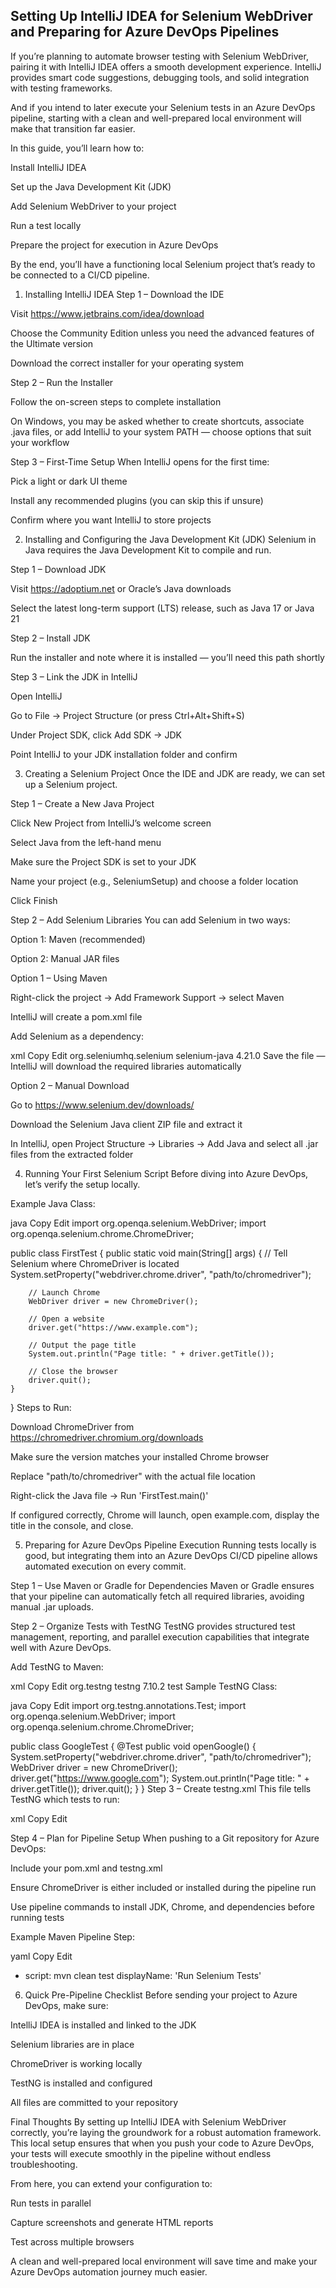 ## Setting Up IntelliJ IDEA for Selenium WebDriver and Preparing for Azure DevOps Pipelines

If you’re planning to automate browser testing with Selenium WebDriver, pairing it with IntelliJ IDEA offers a smooth development experience. IntelliJ provides smart code suggestions, debugging tools, and solid integration with testing frameworks.

And if you intend to later execute your Selenium tests in an Azure DevOps pipeline, starting with a clean and well-prepared local environment will make that transition far easier.

In this guide, you’ll learn how to:

Install IntelliJ IDEA

Set up the Java Development Kit (JDK)

Add Selenium WebDriver to your project

Run a test locally

Prepare the project for execution in Azure DevOps

By the end, you’ll have a functioning local Selenium project that’s ready to be connected to a CI/CD pipeline.

1. Installing IntelliJ IDEA
Step 1 – Download the IDE

Visit https://www.jetbrains.com/idea/download

Choose the Community Edition unless you need the advanced features of the Ultimate version

Download the correct installer for your operating system

Step 2 – Run the Installer

Follow the on-screen steps to complete installation

On Windows, you may be asked whether to create shortcuts, associate .java files, or add IntelliJ to your system PATH — choose options that suit your workflow

Step 3 – First-Time Setup
When IntelliJ opens for the first time:

Pick a light or dark UI theme

Install any recommended plugins (you can skip this if unsure)

Confirm where you want IntelliJ to store projects

2. Installing and Configuring the Java Development Kit (JDK)
Selenium in Java requires the Java Development Kit to compile and run.

Step 1 – Download JDK

Visit https://adoptium.net or Oracle’s Java downloads

Select the latest long-term support (LTS) release, such as Java 17 or Java 21

Step 2 – Install JDK

Run the installer and note where it is installed — you’ll need this path shortly

Step 3 – Link the JDK in IntelliJ

Open IntelliJ

Go to File → Project Structure (or press Ctrl+Alt+Shift+S)

Under Project SDK, click Add SDK → JDK

Point IntelliJ to your JDK installation folder and confirm

3. Creating a Selenium Project
Once the IDE and JDK are ready, we can set up a Selenium project.

Step 1 – Create a New Java Project

Click New Project from IntelliJ’s welcome screen

Select Java from the left-hand menu

Make sure the Project SDK is set to your JDK

Name your project (e.g., SeleniumSetup) and choose a folder location

Click Finish

Step 2 – Add Selenium Libraries
You can add Selenium in two ways:

Option 1: Maven (recommended)

Option 2: Manual JAR files

Option 1 – Using Maven

Right-click the project → Add Framework Support → select Maven

IntelliJ will create a pom.xml file

Add Selenium as a dependency:

xml
Copy
Edit
<dependencies>
    <dependency>
        <groupId>org.seleniumhq.selenium</groupId>
        <artifactId>selenium-java</artifactId>
        <version>4.21.0</version>
    </dependency>
</dependencies>
Save the file — IntelliJ will download the required libraries automatically

Option 2 – Manual Download

Go to https://www.selenium.dev/downloads/

Download the Selenium Java client ZIP file and extract it

In IntelliJ, open Project Structure → Libraries → Add Java and select all .jar files from the extracted folder

4. Running Your First Selenium Script
Before diving into Azure DevOps, let’s verify the setup locally.

Example Java Class:

java
Copy
Edit
import org.openqa.selenium.WebDriver;
import org.openqa.selenium.chrome.ChromeDriver;

public class FirstTest {
    public static void main(String[] args) {
        // Tell Selenium where ChromeDriver is located
        System.setProperty("webdriver.chrome.driver", "path/to/chromedriver");

        // Launch Chrome
        WebDriver driver = new ChromeDriver();

        // Open a website
        driver.get("https://www.example.com");

        // Output the page title
        System.out.println("Page title: " + driver.getTitle());

        // Close the browser
        driver.quit();
    }
}
Steps to Run:

Download ChromeDriver from https://chromedriver.chromium.org/downloads

Make sure the version matches your installed Chrome browser

Replace "path/to/chromedriver" with the actual file location

Right-click the Java file → Run 'FirstTest.main()'

If configured correctly, Chrome will launch, open example.com, display the title in the console, and close.

5. Preparing for Azure DevOps Pipeline Execution
Running tests locally is good, but integrating them into an Azure DevOps CI/CD pipeline allows automated execution on every commit.

Step 1 – Use Maven or Gradle for Dependencies
Maven or Gradle ensures that your pipeline can automatically fetch all required libraries, avoiding manual .jar uploads.

Step 2 – Organize Tests with TestNG
TestNG provides structured test management, reporting, and parallel execution capabilities that integrate well with Azure DevOps.

Add TestNG to Maven:

xml
Copy
Edit
<dependency>
    <groupId>org.testng</groupId>
    <artifactId>testng</artifactId>
    <version>7.10.2</version>
    <scope>test</scope>
</dependency>
Sample TestNG Class:

java
Copy
Edit
import org.testng.annotations.Test;
import org.openqa.selenium.WebDriver;
import org.openqa.selenium.chrome.ChromeDriver;

public class GoogleTest {
    @Test
    public void openGoogle() {
        System.setProperty("webdriver.chrome.driver", "path/to/chromedriver");
        WebDriver driver = new ChromeDriver();
        driver.get("https://www.google.com");
        System.out.println("Page title: " + driver.getTitle());
        driver.quit();
    }
}
Step 3 – Create testng.xml
This file tells TestNG which tests to run:

xml
Copy
Edit
<!DOCTYPE suite SYSTEM "https://testng.org/testng-1.0.dtd" >
<suite name="Selenium Suite">
    <test name="Google Test">
        <classes>
            <class name="GoogleTest"/>
        </classes>
    </test>
</suite>
Step 4 – Plan for Pipeline Setup
When pushing to a Git repository for Azure DevOps:

Include your pom.xml and testng.xml

Ensure ChromeDriver is either included or installed during the pipeline run

Use pipeline commands to install JDK, Chrome, and dependencies before running tests

Example Maven Pipeline Step:

yaml
Copy
Edit
- script: mvn clean test
  displayName: 'Run Selenium Tests'
6. Quick Pre-Pipeline Checklist
Before sending your project to Azure DevOps, make sure:

IntelliJ IDEA is installed and linked to the JDK

Selenium libraries are in place

ChromeDriver is working locally

TestNG is installed and configured

All files are committed to your repository

Final Thoughts
By setting up IntelliJ IDEA with Selenium WebDriver correctly, you’re laying the groundwork for a robust automation framework. This local setup ensures that when you push your code to Azure DevOps, your tests will execute smoothly in the pipeline without endless troubleshooting.

From here, you can extend your configuration to:

Run tests in parallel

Capture screenshots and generate HTML reports

Test across multiple browsers

A clean and well-prepared local environment will save time and make your Azure DevOps automation journey much easier.
